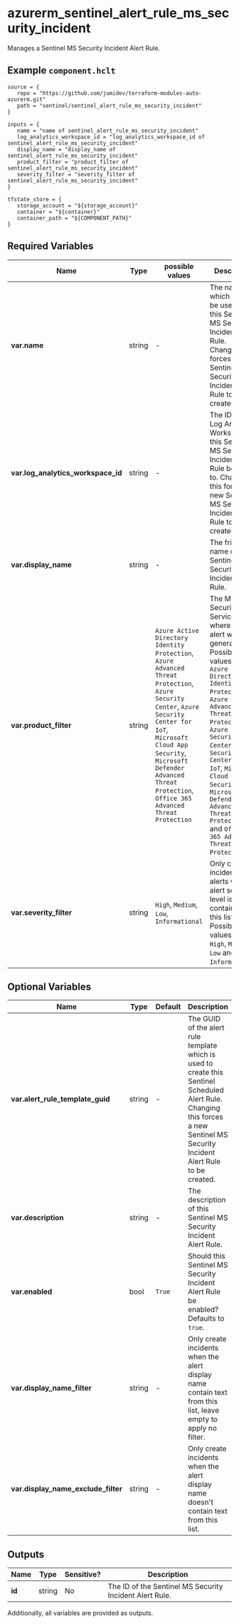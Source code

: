 # azurerm_sentinel_alert_rule_ms_security_incident

Manages a Sentinel MS Security Incident Alert Rule.

## Example `component.hclt`

```hcl
source = {
   repo = "https://github.com/jumidev/terraform-modules-auto-azurerm.git" 
   path = "sentinel/sentinel_alert_rule_ms_security_incident" 
}

inputs = {
   name = "name of sentinel_alert_rule_ms_security_incident" 
   log_analytics_workspace_id = "log_analytics_workspace_id of sentinel_alert_rule_ms_security_incident" 
   display_name = "display_name of sentinel_alert_rule_ms_security_incident" 
   product_filter = "product_filter of sentinel_alert_rule_ms_security_incident" 
   severity_filter = "severity_filter of sentinel_alert_rule_ms_security_incident" 
}

tfstate_store = {
   storage_account = "${storage_account}" 
   container = "${container}" 
   container_path = "${COMPONENT_PATH}" 
}

```

## Required Variables

| Name | Type |  possible values |  Description |
| ---- | --------- |  ----------- | ----------- |
| **var.name** | string |  -  |  The name which should be used for this Sentinel MS Security Incident Alert Rule. Changing this forces a new Sentinel MS Security Incident Alert Rule to be created. | 
| **var.log_analytics_workspace_id** | string |  -  |  The ID of the Log Analytics Workspace this Sentinel MS Security Incident Alert Rule belongs to. Changing this forces a new Sentinel MS Security Incident Alert Rule to be created. | 
| **var.display_name** | string |  -  |  The friendly name of this Sentinel MS Security Incident Alert Rule. | 
| **var.product_filter** | string |  `Azure Active Directory Identity Protection`, `Azure Advanced Threat Protection`, `Azure Security Center`, `Azure Security Center for IoT`, `Microsoft Cloud App Security`, `Microsoft Defender Advanced Threat Protection`, `Office 365 Advanced Threat Protection`  |  The Microsoft Security Service from where the alert will be generated. Possible values are `Azure Active Directory Identity Protection`, `Azure Advanced Threat Protection`, `Azure Security Center`, `Azure Security Center for IoT`, `Microsoft Cloud App Security`, `Microsoft Defender Advanced Threat Protection` and `Office 365 Advanced Threat Protection`. | 
| **var.severity_filter** | string |  `High`, `Medium`, `Low`, `Informational`  |  Only create incidents from alerts when alert severity level is contained in this list. Possible values are `High`, `Medium`, `Low` and `Informational`. | 

## Optional Variables

| Name | Type |  Default  |  Description |
| ---- | --------- |  ----------- | ----------- |
| **var.alert_rule_template_guid** | string |  -  |  The GUID of the alert rule template which is used to create this Sentinel Scheduled Alert Rule. Changing this forces a new Sentinel MS Security Incident Alert Rule to be created. | 
| **var.description** | string |  -  |  The description of this Sentinel MS Security Incident Alert Rule. | 
| **var.enabled** | bool |  `True`  |  Should this Sentinel MS Security Incident Alert Rule be enabled? Defaults to `true`. | 
| **var.display_name_filter** | string |  -  |  Only create incidents when the alert display name contain text from this list, leave empty to apply no filter. | 
| **var.display_name_exclude_filter** | string |  -  |  Only create incidents when the alert display name doesn't contain text from this list. | 



## Outputs

| Name | Type | Sensitive? | Description |
| ---- | ---- | --------- | --------- |
| **id** | string | No  | The ID of the Sentinel MS Security Incident Alert Rule. | 

Additionally, all variables are provided as outputs.
